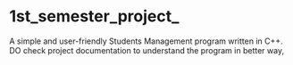 # 1st_semester_project_
A simple and user-friendly Students Management program written in C++.
DO check project documentation to understand the program in better way,
